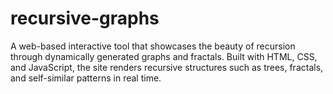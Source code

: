 # recursive-graphs
A web-based interactive tool that showcases the beauty of recursion through dynamically generated graphs and fractals. Built with HTML, CSS, and JavaScript, the site renders recursive structures such as trees, fractals, and self-similar patterns in real time.
